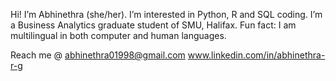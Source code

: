 Hi! I’m Abhinethra (she/her). 
I’m interested in Python, R and SQL coding. 
I’m a Business Analytics graduate student of SMU, Halifax.
Fun fact: I am multilingual in both computer and human languages. 

Reach me @ abhinethra01998@gmail.com
           www.linkedin.com/in/abhinethra-r-g

<!---
abhinethraRG/abhinethraRG is a ✨ special ✨ repository because its `README.md` (this file) appears on your GitHub profile.
You can click the Preview link to take a look at your changes.
--->
